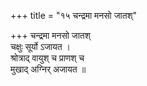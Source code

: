 +++
title = "१५ चन्द्रमा मनसो जातश्"

+++
चन्द्रमा मनसो जातश्  
चक्षुः सूर्यो ऽजायत ।  
श्रोत्राद् वायुश् च प्राणश् च  
मुखाद् अग्निर् अजायत ॥